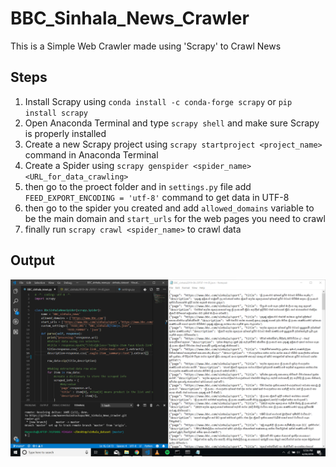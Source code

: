 # BBC_Sinhala_News_Crawler
This is a Simple Web Crawler made using 'Scrapy' to Crawl News
 
## Steps
1. Install Scrapy using `conda install -c conda-forge scrapy` or `pip install scrapy`
2. Open Anaconda Terminal and type `scrapy shell` and make sure Scrapy is properly installed
3. Create a new Scrapy project using `scrapy startproject <project_name>` command in Anaconda Terminal
4. Create a Spider using `scrapy genspider <spider_name> <URL_for_data_crawling>`
5. then go to the proect folder and in `settings.py` file add `FEED_EXPORT_ENCODING = 'utf-8'` command to get data in UTF-8
6. then go to the spider you created and add `allowed_domains` variable to be the main domain and `start_urls` for the web pages you need to crawl
7. finally run `scrapy crawl <spider_name>` to crawl data

## Output
![Screenshot](output.png)
